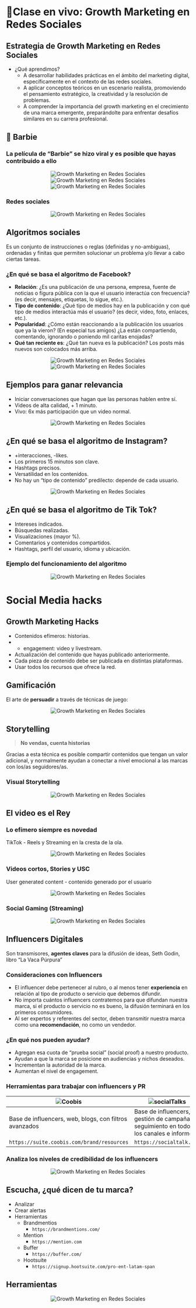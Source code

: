 # ​​🎥​ Clase en vivo: Growth Marketing en Redes Sociales

## Estrategia de Growth Marketing en Redes Sociales

- ¿Qué aprendimos?
    - A desarrollar habilidades prácticas en el ámbito del marketing digital, específicamente en el contexto de las redes sociales.
    - A aplicar conceptos teóricos en un escenario realista, promoviendo el pensamiento estratégico, la creatividad y la resolución de problemas. 
    - A comprender la importancia del growth marketing en el crecimiento de una marca emergente, preparándolte para enfrentar desafíos similares en su carrera profesional.

## 💅 Barbie
### La película de “Barbie” se hizo viral y es posible que hayas contribuido a ello

<div align="center"> <img src="./img/image-2.png" alt="Growth Marketing en Redes Sociales"> </div>
<div align="center"> <img src="./img/image-3.png" alt="Growth Marketing en Redes Sociales"> </div>
<div align="center"> <img src="./img/image-4.png" alt="Growth Marketing en Redes Sociales"> </div>

### Redes sociales
<div align="center"> <img src="./img/image-5.png" alt="Growth Marketing en Redes Sociales"> </div>

## Algoritmos sociales
Es un conjunto de instrucciones o reglas (definidas y no-ambiguas), ordenadas y finitas que permiten solucionar un problema y/o llevar a cabo ciertas tareas.

### ¿En qué se basa el algoritmo de Facebook?
- **Relación**: ¿Es una publicación de una persona, empresa, fuente de noticias o figura pública con la que el usuario interactúa con frecuencia? (es decir, mensajes, etiquetas, lo sigue, etc.).
- **Tipo de contenido**: ¿Qué tipo de medios hay en la publicación y con qué tipo de medios interactúa más el usuario? (es decir, video, foto, enlaces, etc.).
- **Popularidad**: ¿Cómo están reaccionando a la publicación los usuarios que ya la vieron? (En especial tus amigos) ¿La están compartiendo, comentando, ignorando o poniendo mil caritas enojadas?
- **Qué tan reciente es**: ¿Qué tan nueva es la publicación? Los posts más nuevos son colocados más arriba.

<div align="center"> <img src="./img/image-6.png" alt="Growth Marketing en Redes Sociales"> </div>
<div align="center"> <img src="./img/image-7.png" alt="Growth Marketing en Redes Sociales"> </div>

## Ejemplos para ganar relevancia
- Iniciar conversaciones que hagan que las personas hablen entre sí.
- Videos de alta calidad, + 1 minuto.
- Vivo: 6x más participación que un video normal.

<div align="center"> <img src="./img/image-8.png" alt="Growth Marketing en Redes Sociales"> </div>

## ¿En qué se basa el algoritmo de Instagram?
- +interacciones, -likes.
- Los primeros 15 minutos son clave.
- Hashtags precisos.
- Versatilidad en los contenidos.
- No hay un “tipo de contenido” predilecto: depende de cada usuario.

<div align="center"> <img src="./img/image-9.png" alt="Growth Marketing en Redes Sociales"> </div>

## ¿En qué se basa el algoritmo de Tik Tok?
- Intereses indicados. 
- Búsquedas realizadas. 
- Visualizaciones (mayor %).
- Comentarios y contenidos compartidos.
- Hashtags, perfil del usuario, idioma y ubicación. 

### Ejemplo del funcionamiento del algoritmo
<div align="center"> <img src="./img/image-10.png" alt="Growth Marketing en Redes Sociales"> </div>

# Social Media hacks
## Growth Marketing Hacks
- Contenidos efímeros: historias. 
-  + engagement: video y livestream. 
-  Actualización del contenido que hayas publicado anteriormente. 
-  Cada pieza de contenido debe ser publicada en distintas plataformas. 
-  Usar todos los recursos que ofrece la red.

## Gamificación
El arte de **persuadir** a través de técnicas de juego: 
<div align="center"> <img src="./img/image-11.png" alt="Growth Marketing en Redes Sociales"> </div>

## Storytelling
> **No vendas, cuenta historias**

Gracias a esta técnica es posible compartir contenidos que tengan un valor adicional, y normalmente ayudan a conectar a nivel emocional a las marcas con los/as seguidores/as. 

### Visual Storytelling
<div align="center"> <img src="./img/image-12.png" alt="Growth Marketing en Redes Sociales"> </div>

## El video es el Rey
### Lo efímero siempre es novedad
TikTok - Reels y Streaming en la cresta de la ola.
<div align="center"> <img src="./img/image-13.png" alt="Growth Marketing en Redes Sociales"> </div>

### Videos cortos, Stories y USC
User generated content - contenido generado por el usuario
<div align="center"> <img src="./img/image-14.png" alt="Growth Marketing en Redes Sociales"> </div>

### Social Gaming (Streaming)
<div align="center"> <img src="./img/image-15.png" alt="Growth Marketing en Redes Sociales"> </div>

## Influencers Digitales
Son transmisores, **agentes claves** para la difusión de ideas, Seth Godin, libro “La Vaca Púrpura”

### Consideraciones con Influencers
- El influencer debe pertenecer al rubro, o al menos tener **experiencia** en relación al tipo de producto o servicio que debemos difundir.
- No importa cuántos influencers contratemos para que difundan nuestra marca, si el producto o servicio no es bueno, la difusión terminará en los primeros consumidores.
- Al ser expertos y referentes del sector, deben transmitir nuestra marca como una **recomendación**, no como un vendedor.

### ¿En qué nos pueden ayudar?
- Agregan esa cuota de “prueba social” (social proof) a nuestro producto. 
- Ayudan a que la marca se posicione en audiencias y nichos deseados.
- Incrementan la autoridad de la marca. 
- Aumentan el nivel de engagement.


### Herramientas para trabajar con influencers y PR

| ![Coobis](./img/image-16.png) | ![socialTalks](./img/image-17.png) | 
| ----------------------------- | ----------------------------- | 
| Base de influencers, web, blogs, con filtros avanzados | Base de influencers, gestión de campañas, seguimiento en todos los canales e informes. | 
| `https://suite.coobis.com/brand/resources` | `https://socialtalk.io/` | 

### Analiza los niveles de credibilidad de los influencers
<div align="center"> <img src="./img/image-18.png" alt="Growth Marketing en Redes Sociales"> </div>

## Escucha, ¿qué dicen de tu marca?
- Analizar
- Crear alertas
- Herramientas
    - Brandmentios
        - `https://brandmentions.com/`
    - Mention
        - `https://mention.com`
    - Buffer
        - `https://buffer.com/`
    - Hootsuite
        - `https://signup.hootsuite.com/pro-ent-latam-span`
    
## Herramientas
<div align="center"> <img src="./img/image-19.png" alt="Growth Marketing en Redes Sociales"> </div>